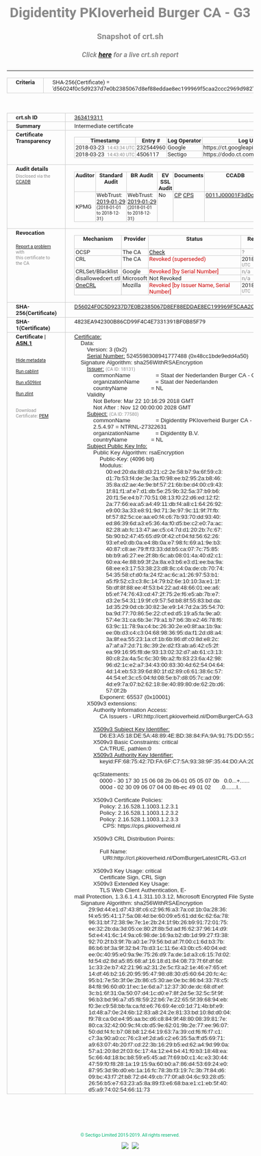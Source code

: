 # Digidentity PKIoverheid Burger CA - G3
### Snapshot of crt.sh
##### Click [here](https://crt.sh/?q=D56024F0C5D9237D7E0B2385067D8EF88EDDAE8EC199969F5CAA2CCC2969D982) for a live crt.sh report

---
<!DOCTYPE HTML PUBLIC "-//W3C//DTD HTML 4.0 Transitional//EN">
<HTML>
<HEAD>
  <META http-equiv="Content-Type" content="text/html; charset=UTF-8">
  <TITLE>crt.sh | d56024f0c5d9237d7e0b2385067d8ef88eddae8ec199969f5caa2ccc2969d982</TITLE>
  <META name="description" content="Free CT Log Certificate Search Tool from Sectigo (formerly Comodo CA)">
  <META name="keywords" content="crt.sh, CT, Certificate Transparency, Certificate Search, SSL Certificate, Sectigo, Comodo CA">
  <LINK href="//fonts.googleapis.com/css?family=Roboto+Mono|Roboto:400,400i,700,700i" rel="stylesheet">
  <STYLE type="text/css">
    a {
      white-space: nowrap;
    }
    body {
      color: #888888;
      font: 12pt Roboto, sans-serif;
      padding-top: 10px;
      text-align: center
    }
    form {
      margin: 0px
    }
    span {
      border-radius: 10px
    }
    span.heading {
      color: #888888;
      font: 12pt Roboto, sans-serif
    }
    span.title {
      background-color: #00B373;
      color: #FFFFFF;
      font: bold 18pt Roboto, sans-serif;
      padding: 0px 5px
    }
    span.text {
      color: #888888;
      font: 10pt Roboto, sans-serif
    }
    span.whiteongrey {
      background-color: #D9D9D6;
      color: #FFFFFF;
      font: bold 18pt Roboto, sans-serif;
      padding: 0px 5px
    }
    table {
      border-collapse: collapse;
      color: #222222;
      font: 10pt Roboto, sans-serif;
      margin-left: auto;
      margin-right: auto
    }
    table.options {
      border: none;
      margin-left: 10px
    }
    td, th {
      border: 1px solid #CCCCCC;
      padding: 0px 2px;
      text-align: left;
      vertical-align: top
    }
    td.outer, th.outer {
      border: 1px solid #CCCCCC;
      padding: 2px 20px;
      text-align: left
    }
    th.heading {
      color: #888888;
      font: bold italic 12pt Roboto, sans-serif;
      padding: 20px 0px 0px;
      text-align: center
    }
    th.options, td.options {
      border: none;
      vertical-align: middle
    }
    td.text {
      font: 10pt "Roboto Mono", sans-serif;
      padding: 2px 20px
    }
    td.heading {
      border: none;
      color: #888888;
      font: 12pt Roboto, sans-serif;
      padding-top: 20px;
      text-align: center
    }
    table.lint td, th {
      text-align: center
    }
    .button {
      background-color: #00B373;
      border-radius: 10px;
      color: #FFFFFF;
      font: bold 13pt Roboto, sans-serif
    }
    .copyright {
      font: 8pt Roboto, sans-serif;
      color: #00B373
    }
    .input {
      border: 1px solid #888888;
      font-weight: bold;
      text-align: center
    }
    .small {
      font: 8pt Roboto, sans-serif;
      color: #888888
    }
    .error {
      background-color: #FFDFDF;
      color: #CC0000;
      font-weight: bold
    }
    .fatal {
      background-color: #0000AA;
      color: #FFFFFF;
      font-weight: bold
    }
    .notice {
      background-color: #FFFFDF;
      color: #606000
    }
    .warning {
      background-color: #FFEFDF;
      color: #DF6000
    }
  </STYLE>
</HEAD>
<BODY>

<TABLE>
  <TR>
    <TH class="outer">Criteria</TH>
    <TD class="outer">SHA-256(Certificate) = 'd56024f0c5d9237d7e0b2385067d8ef88eddae8ec199969f5caa2ccc2969d982'</TD>
  </TR>
</TABLE>
<BR>
<TABLE>
  <TR>
    <TH class="outer">crt.sh ID</TH>
    <TD class="outer"><A href="?id=363419311">363419311</A></TD>
  </TR>
  <TR>
    <TH class="outer">Summary</TH>
    <TD class="outer">Intermediate certificate</TD>
  </TR>
  <TR>
    <TH class="outer">Certificate<BR>Transparency</TH>
    <TD class="outer">
<TABLE class="options" style="margin-left:0px">
  <TR>
    <TH>Timestamp</TH>
    <TH>Entry #</TH>
    <TH>Log Operator</TH>
    <TH>Log URL</TH>
  </TR>
  <TR>
    <TD>2018-03-23&nbsp; <FONT class="small">14:43:34 UTC</FONT></TD>
    <TD>232544960</TD>
    <TD>Google</TD>
    <TD>https://ct.googleapis.com/rocketeer</TD>
  </TR>
  <TR>
    <TD>2018-03-23&nbsp; <FONT class="small">14:43:40 UTC</FONT></TD>
    <TD>4506117</TD>
    <TD>Sectigo</TD>
    <TD>https://dodo.ct.comodo.com</TD>
  </TR>
</TABLE>
    </TD>
  </TR>
  <TR>
    <TH class="outer">Audit details<BR>
      <DIV class="small" style="padding-top:3px">Disclosed via the
        <A href="//ccadb-public.secure.force.com/mozilla/PublicAllIntermediateCerts" target="_blank">CCADB</A></DIV>
    </TH>
    <TD class="outer">
<TABLE class="options" style="margin-left:0px">
  <TR>
    <TH>Auditor</TH>
    <TH>Standard Audit</TH>
    <TH>BR Audit</TH>
    <TH>EV SSL Audit</TH>
    <TH>Documents</TH>
    <TH>CCADB</TH>
    <TH>Root Owner / Certificate</TH>
  </TR>
  <TR>
    <TD style="vertical-align:middle">KPMG</TD>
    <TD>WebTrust:
      <A href="https://www.cpacanada.ca/generichandlers/CPACHandler.ashx?attachmentid=224596" target="_blank">2019-01-29</A>
      <BR><FONT style="font-size:8pt">(2018-01-01 to 2018-12-31)</FONT></TD>
    <TD>WebTrust:
      <A href="https://www.cpacanada.ca/generichandlers/CPACHandler.ashx?attachmentid=224597" target="_blank">2019-01-29</A>
      <BR><FONT style="font-size:8pt">(2018-01-01 to 2018-12-31)</FONT></TD>
    <TD>No    <TD>
      <A href="https://logius.nl/english/pkioverheid" target="blank">CP</A>
      <A href="https://cps.pkioverheid.nl" target="blank">CPS</A>
    </TD>
    <TD><A href="//ccadb.force.com/0011J00001F3dDoQAJ" target="_blank">0011J00001F3dDoQAJ</A></TD>
    <TD><A href="/?id=8693290">Government of The Netherlands, PKIoverheid (Logius)</A></TD>
  </TR>
</TABLE>
    </TD>
  </TR>
  <TR>
    <TH class="outer">Revocation<BR><BR>
      <DIV class="small" style="padding-top:3px"><A href="?id=363419311&opt=problemreporting">Report a problem</A> with<BR>this certificate to the CA</DIV></TH>
    <TD class="outer">
      <TABLE class="options" style="margin-left:0px">
        <TR>
          <TH>Mechanism</TH>
          <TH>Provider</TH>
          <TH>Status</TH>
          <TH>Revocation Date</TH>
          <TH>Last Observed in CRL</TH>
          <TH>Last Checked <SPAN style="color:#CC0000;vertical-align:middle;font-size:70%;font-weight:normal">(Error)</SPAN></TH>
        </TR>
        <TR>
          <TD>OCSP</TD>
          <TD>The CA</TD>
          <TD><A href="?id=363419311&opt=ocsp">Check</A></TD>
          <TD><SPAN style="color:#888888">?</SPAN></TD>
          <TD><SPAN style="color:#888888">n/a</SPAN></TD>
          <TD><SPAN style="color:#888888">?</SPAN></TD>
        </TR>
        <TR>
          <TD>CRL</TD>
          <TD>The CA</TD>
          <TD><SPAN style="color:#CC0000">Revoked (superseded)</SPAN></TD><TD>2018-05-17&nbsp; <FONT class="small">08:48:42 UTC</FONT></TD><TD>2019-07-05&nbsp; <FONT class="small">14:19:02 UTC</FONT></TD><TD>2019-12-04&nbsp; <FONT class="small">16:44:53 UTC</FONT></TD>
        </TR>
        <TR>
          <TD>CRLSet/Blacklist</TD>
          <TD>Google</TD>
          <TD><SPAN style="color:#CC0000">Revoked [by Serial Number]</SPAN></TD>
          <TD><SPAN style="color:#888888">n/a</SPAN></TD>
          <TD><SPAN style="color:#888888">n/a</SPAN></TD>
          <TD><SPAN style="color:#888888">n/a</SPAN></TD>
        </TR>
        <TR>
          <TD>disallowedcert.stl</TD>
          <TD>Microsoft</TD>
          <TD>Not Revoked</TD>
          <TD><SPAN style="color:#888888">n/a</SPAN></TD>
          <TD><SPAN style="color:#888888">n/a</SPAN></TD>
          <TD><SPAN style="color:#888888">n/a</SPAN></TD>
        </TR>
        <TR>
          <TD><A href="/mozilla-onecrl" target="_blank">OneCRL</A></TD>
          <TD>Mozilla</TD>
          <TD><SPAN style="color:#CC0000">Revoked [by Issuer Name, Serial Number]</SPAN></TD><TD>2018-05-30&nbsp; <FONT class="small">12:35:03 UTC</FONT></TD>
          <TD><SPAN style="color:#888888">n/a</SPAN></TD>
          <TD><SPAN style="color:#888888">n/a</SPAN></TD>
        </TR>
      </TABLE>
    </TD>
  </TR>
  <TR>
    <TH class="outer">SHA-256(Certificate)</TH>
    <TD class="outer"><A href="//censys.io/certificates/d56024f0c5d9237d7e0b2385067d8ef88eddae8ec199969f5caa2ccc2969d982">D56024F0C5D9237D7E0B2385067D8EF88EDDAE8EC199969F5CAA2CCC2969D982</A></TD>
  </TR>
  <TR>
    <TH class="outer">SHA-1(Certificate)</TH>
    <TD class="outer">4823EA942300B86CD99F4C4E7331391BF0B85F79</TD>
  </TR>
  <TR>
    <TH class="outer">Certificate | <A href="?asn1=363419311">ASN.1</A>
      <SPAN class="small"><BR>
      <BR><BR><A href="?id=363419311&opt=nometadata">Hide metadata</A>
      <BR><BR><A href="?id=363419311&opt=cablint">Run cablint</A>
      <BR><BR><A href="?id=363419311&opt=x509lint">Run x509lint</A>
      <BR><BR><A href="?id=363419311&opt=zlint">Run zlint</A>
      <BR><BR><BR>Download Certificate: <A href="?d=363419311">PEM</A>
      </SPAN>
    </TH>
    <TD class="text"><A href="?d=363419311">Certificate:</A><BR>&nbsp;&nbsp;&nbsp;&nbsp;Data:<BR>&nbsp;&nbsp;&nbsp;&nbsp;&nbsp;&nbsp;&nbsp;&nbsp;Version:&nbsp;3&nbsp;(0x2)<BR>&nbsp;&nbsp;&nbsp;&nbsp;&nbsp;&nbsp;&nbsp;&nbsp;<A href="?serial=48cc1bde9edd4a50">Serial&nbsp;Number:</A>&nbsp;5245598308941777488&nbsp;(0x48cc1bde9edd4a50)<BR>&nbsp;&nbsp;&nbsp;&nbsp;Signature&nbsp;Algorithm:&nbsp;sha256WithRSAEncryption<BR>&nbsp;&nbsp;&nbsp;&nbsp;&nbsp;&nbsp;&nbsp;&nbsp;<A href="?caid=18131">Issuer:</A> <SPAN class="small">(CA ID: 18131)</SPAN><BR>&nbsp;&nbsp;&nbsp;&nbsp;&nbsp;&nbsp;&nbsp;&nbsp;&nbsp;&nbsp;&nbsp;&nbsp;commonName&nbsp;&nbsp;&nbsp;&nbsp;&nbsp;&nbsp;&nbsp;&nbsp;&nbsp;&nbsp;&nbsp;&nbsp;&nbsp;&nbsp;&nbsp;&nbsp;=&nbsp;Staat&nbsp;der&nbsp;Nederlanden&nbsp;Burger&nbsp;CA&nbsp;-&nbsp;G3<BR>&nbsp;&nbsp;&nbsp;&nbsp;&nbsp;&nbsp;&nbsp;&nbsp;&nbsp;&nbsp;&nbsp;&nbsp;organizationName&nbsp;&nbsp;&nbsp;&nbsp;&nbsp;&nbsp;&nbsp;&nbsp;&nbsp;&nbsp;=&nbsp;Staat&nbsp;der&nbsp;Nederlanden<BR>&nbsp;&nbsp;&nbsp;&nbsp;&nbsp;&nbsp;&nbsp;&nbsp;&nbsp;&nbsp;&nbsp;&nbsp;countryName&nbsp;&nbsp;&nbsp;&nbsp;&nbsp;&nbsp;&nbsp;&nbsp;&nbsp;&nbsp;&nbsp;&nbsp;&nbsp;&nbsp;&nbsp;=&nbsp;NL<BR>&nbsp;&nbsp;&nbsp;&nbsp;&nbsp;&nbsp;&nbsp;&nbsp;Validity<BR>&nbsp;&nbsp;&nbsp;&nbsp;&nbsp;&nbsp;&nbsp;&nbsp;&nbsp;&nbsp;&nbsp;&nbsp;Not&nbsp;Before:&nbsp;Mar&nbsp;22&nbsp;10:16:29&nbsp;2018&nbsp;GMT<BR>&nbsp;&nbsp;&nbsp;&nbsp;&nbsp;&nbsp;&nbsp;&nbsp;&nbsp;&nbsp;&nbsp;&nbsp;Not&nbsp;After&nbsp;:&nbsp;Nov&nbsp;12&nbsp;00:00:00&nbsp;2028&nbsp;GMT<BR>&nbsp;&nbsp;&nbsp;&nbsp;&nbsp;&nbsp;&nbsp;&nbsp;<A href="?caid=77580">Subject:</A> <SPAN class="small">(CA ID: 77580)</SPAN><BR>&nbsp;&nbsp;&nbsp;&nbsp;&nbsp;&nbsp;&nbsp;&nbsp;&nbsp;&nbsp;&nbsp;&nbsp;commonName&nbsp;&nbsp;&nbsp;&nbsp;&nbsp;&nbsp;&nbsp;&nbsp;&nbsp;&nbsp;&nbsp;&nbsp;&nbsp;&nbsp;&nbsp;&nbsp;=&nbsp;Digidentity&nbsp;PKIoverheid&nbsp;Burger&nbsp;CA&nbsp;-&nbsp;G3<BR>&nbsp;&nbsp;&nbsp;&nbsp;&nbsp;&nbsp;&nbsp;&nbsp;&nbsp;&nbsp;&nbsp;&nbsp;2.5.4.97&nbsp;=&nbsp;NTRNL-27322631<BR>&nbsp;&nbsp;&nbsp;&nbsp;&nbsp;&nbsp;&nbsp;&nbsp;&nbsp;&nbsp;&nbsp;&nbsp;organizationName&nbsp;&nbsp;&nbsp;&nbsp;&nbsp;&nbsp;&nbsp;&nbsp;&nbsp;&nbsp;=&nbsp;Digidentity&nbsp;B.V.<BR>&nbsp;&nbsp;&nbsp;&nbsp;&nbsp;&nbsp;&nbsp;&nbsp;&nbsp;&nbsp;&nbsp;&nbsp;countryName&nbsp;&nbsp;&nbsp;&nbsp;&nbsp;&nbsp;&nbsp;&nbsp;&nbsp;&nbsp;&nbsp;&nbsp;&nbsp;&nbsp;&nbsp;=&nbsp;NL<BR>&nbsp;&nbsp;&nbsp;&nbsp;&nbsp;&nbsp;&nbsp;&nbsp;<A href="?spkisha256=05a1bc47adefd00062056ff6df2c0d20d05752426582064deeaef75596fa7f2e">Subject&nbsp;Public&nbsp;Key&nbsp;Info:</A><BR>&nbsp;&nbsp;&nbsp;&nbsp;&nbsp;&nbsp;&nbsp;&nbsp;&nbsp;&nbsp;&nbsp;&nbsp;Public&nbsp;Key&nbsp;Algorithm:&nbsp;rsaEncryption<BR>&nbsp;&nbsp;&nbsp;&nbsp;&nbsp;&nbsp;&nbsp;&nbsp;&nbsp;&nbsp;&nbsp;&nbsp;&nbsp;&nbsp;&nbsp;&nbsp;Public-Key:&nbsp;(4096&nbsp;bit)<BR>&nbsp;&nbsp;&nbsp;&nbsp;&nbsp;&nbsp;&nbsp;&nbsp;&nbsp;&nbsp;&nbsp;&nbsp;&nbsp;&nbsp;&nbsp;&nbsp;Modulus:<BR>&nbsp;&nbsp;&nbsp;&nbsp;&nbsp;&nbsp;&nbsp;&nbsp;&nbsp;&nbsp;&nbsp;&nbsp;&nbsp;&nbsp;&nbsp;&nbsp;&nbsp;&nbsp;&nbsp;&nbsp;00:ed:20:da:88:d3:21:c2:2e:58:b7:9a:6f:59:c3:<BR>&nbsp;&nbsp;&nbsp;&nbsp;&nbsp;&nbsp;&nbsp;&nbsp;&nbsp;&nbsp;&nbsp;&nbsp;&nbsp;&nbsp;&nbsp;&nbsp;&nbsp;&nbsp;&nbsp;&nbsp;d1:7b:53:f4:de:3e:3a:f0:98:ee:b2:95:2a:b8:46:<BR>&nbsp;&nbsp;&nbsp;&nbsp;&nbsp;&nbsp;&nbsp;&nbsp;&nbsp;&nbsp;&nbsp;&nbsp;&nbsp;&nbsp;&nbsp;&nbsp;&nbsp;&nbsp;&nbsp;&nbsp;35:8a:d2:ae:4e:9e:bf:57:21:6b:be:d4:00:c9:43:<BR>&nbsp;&nbsp;&nbsp;&nbsp;&nbsp;&nbsp;&nbsp;&nbsp;&nbsp;&nbsp;&nbsp;&nbsp;&nbsp;&nbsp;&nbsp;&nbsp;&nbsp;&nbsp;&nbsp;&nbsp;1f:81:f1:af:e7:d1:db:5e:25:9b:32:5a:37:b9:b6:<BR>&nbsp;&nbsp;&nbsp;&nbsp;&nbsp;&nbsp;&nbsp;&nbsp;&nbsp;&nbsp;&nbsp;&nbsp;&nbsp;&nbsp;&nbsp;&nbsp;&nbsp;&nbsp;&nbsp;&nbsp;20:f1:5e:e4:b7:70:51:08:13:f0:22:d6:ed:12:f2:<BR>&nbsp;&nbsp;&nbsp;&nbsp;&nbsp;&nbsp;&nbsp;&nbsp;&nbsp;&nbsp;&nbsp;&nbsp;&nbsp;&nbsp;&nbsp;&nbsp;&nbsp;&nbsp;&nbsp;&nbsp;2a:77:66:ea:a5:a4:49:11:db:f4:a8:c1:64:26:92:<BR>&nbsp;&nbsp;&nbsp;&nbsp;&nbsp;&nbsp;&nbsp;&nbsp;&nbsp;&nbsp;&nbsp;&nbsp;&nbsp;&nbsp;&nbsp;&nbsp;&nbsp;&nbsp;&nbsp;&nbsp;e9:00:3a:33:e8:91:9d:71:3e:97:9c:11:9f:7f:fb:<BR>&nbsp;&nbsp;&nbsp;&nbsp;&nbsp;&nbsp;&nbsp;&nbsp;&nbsp;&nbsp;&nbsp;&nbsp;&nbsp;&nbsp;&nbsp;&nbsp;&nbsp;&nbsp;&nbsp;&nbsp;bf:57:82:5c:ce:aa:e0:f4:c6:7b:93:70:dd:93:40:<BR>&nbsp;&nbsp;&nbsp;&nbsp;&nbsp;&nbsp;&nbsp;&nbsp;&nbsp;&nbsp;&nbsp;&nbsp;&nbsp;&nbsp;&nbsp;&nbsp;&nbsp;&nbsp;&nbsp;&nbsp;ed:86:39:6d:a3:e5:36:4a:f0:d5:be:c2:e0:7a:ac:<BR>&nbsp;&nbsp;&nbsp;&nbsp;&nbsp;&nbsp;&nbsp;&nbsp;&nbsp;&nbsp;&nbsp;&nbsp;&nbsp;&nbsp;&nbsp;&nbsp;&nbsp;&nbsp;&nbsp;&nbsp;82:28:ab:fc:13:47:ae:c5:c4:7d:d1:20:2b:7c:67:<BR>&nbsp;&nbsp;&nbsp;&nbsp;&nbsp;&nbsp;&nbsp;&nbsp;&nbsp;&nbsp;&nbsp;&nbsp;&nbsp;&nbsp;&nbsp;&nbsp;&nbsp;&nbsp;&nbsp;&nbsp;5b:90:b2:47:45:65:d9:0f:42:cf:04:fd:56:62:26:<BR>&nbsp;&nbsp;&nbsp;&nbsp;&nbsp;&nbsp;&nbsp;&nbsp;&nbsp;&nbsp;&nbsp;&nbsp;&nbsp;&nbsp;&nbsp;&nbsp;&nbsp;&nbsp;&nbsp;&nbsp;93:ef:e0:db:0a:e4:8b:0a:e7:98:fc:69:a1:9e:b3:<BR>&nbsp;&nbsp;&nbsp;&nbsp;&nbsp;&nbsp;&nbsp;&nbsp;&nbsp;&nbsp;&nbsp;&nbsp;&nbsp;&nbsp;&nbsp;&nbsp;&nbsp;&nbsp;&nbsp;&nbsp;40:87:c8:ae:79:ff:f3:33:dd:b5:ca:07:7c:75:85:<BR>&nbsp;&nbsp;&nbsp;&nbsp;&nbsp;&nbsp;&nbsp;&nbsp;&nbsp;&nbsp;&nbsp;&nbsp;&nbsp;&nbsp;&nbsp;&nbsp;&nbsp;&nbsp;&nbsp;&nbsp;bb:b9:a6:27:ee:2f:8b:6c:ab:08:01:4a:40:d2:c1:<BR>&nbsp;&nbsp;&nbsp;&nbsp;&nbsp;&nbsp;&nbsp;&nbsp;&nbsp;&nbsp;&nbsp;&nbsp;&nbsp;&nbsp;&nbsp;&nbsp;&nbsp;&nbsp;&nbsp;&nbsp;60:ea:4e:88:b9:3f:2a:8a:e3:b6:e3:d1:ee:ba:9a:<BR>&nbsp;&nbsp;&nbsp;&nbsp;&nbsp;&nbsp;&nbsp;&nbsp;&nbsp;&nbsp;&nbsp;&nbsp;&nbsp;&nbsp;&nbsp;&nbsp;&nbsp;&nbsp;&nbsp;&nbsp;68:ee:e3:17:53:38:23:d8:8c:c4:0a:de:cb:70:74:<BR>&nbsp;&nbsp;&nbsp;&nbsp;&nbsp;&nbsp;&nbsp;&nbsp;&nbsp;&nbsp;&nbsp;&nbsp;&nbsp;&nbsp;&nbsp;&nbsp;&nbsp;&nbsp;&nbsp;&nbsp;54:35:58:cf:d0:fa:24:f2:ac:6c:a1:26:97:53:b1:<BR>&nbsp;&nbsp;&nbsp;&nbsp;&nbsp;&nbsp;&nbsp;&nbsp;&nbsp;&nbsp;&nbsp;&nbsp;&nbsp;&nbsp;&nbsp;&nbsp;&nbsp;&nbsp;&nbsp;&nbsp;a5:f9:52:c3:c3:8c:14:79:b2:6e:10:10:3a:e1:1f:<BR>&nbsp;&nbsp;&nbsp;&nbsp;&nbsp;&nbsp;&nbsp;&nbsp;&nbsp;&nbsp;&nbsp;&nbsp;&nbsp;&nbsp;&nbsp;&nbsp;&nbsp;&nbsp;&nbsp;&nbsp;5b:df:8f:88:ee:4f:53:b4:22:ad:48:66:01:ee:a6:<BR>&nbsp;&nbsp;&nbsp;&nbsp;&nbsp;&nbsp;&nbsp;&nbsp;&nbsp;&nbsp;&nbsp;&nbsp;&nbsp;&nbsp;&nbsp;&nbsp;&nbsp;&nbsp;&nbsp;&nbsp;b5:ef:74:76:43:cd:47:2f:75:2e:f6:e5:ab:7b:e7:<BR>&nbsp;&nbsp;&nbsp;&nbsp;&nbsp;&nbsp;&nbsp;&nbsp;&nbsp;&nbsp;&nbsp;&nbsp;&nbsp;&nbsp;&nbsp;&nbsp;&nbsp;&nbsp;&nbsp;&nbsp;d3:2e:54:31:19:9f:c9:57:5d:b8:8f:55:83:bd:da:<BR>&nbsp;&nbsp;&nbsp;&nbsp;&nbsp;&nbsp;&nbsp;&nbsp;&nbsp;&nbsp;&nbsp;&nbsp;&nbsp;&nbsp;&nbsp;&nbsp;&nbsp;&nbsp;&nbsp;&nbsp;1d:35:29:0d:cb:30:82:3e:e9:14:7d:2a:35:54:70:<BR>&nbsp;&nbsp;&nbsp;&nbsp;&nbsp;&nbsp;&nbsp;&nbsp;&nbsp;&nbsp;&nbsp;&nbsp;&nbsp;&nbsp;&nbsp;&nbsp;&nbsp;&nbsp;&nbsp;&nbsp;ba:9d:77:70:86:5e:22:cf:ed:d5:19:a5:fa:9e:a0:<BR>&nbsp;&nbsp;&nbsp;&nbsp;&nbsp;&nbsp;&nbsp;&nbsp;&nbsp;&nbsp;&nbsp;&nbsp;&nbsp;&nbsp;&nbsp;&nbsp;&nbsp;&nbsp;&nbsp;&nbsp;57:4e:31:ca:6b:3e:79:a1:b7:b6:3b:e2:46:78:f6:<BR>&nbsp;&nbsp;&nbsp;&nbsp;&nbsp;&nbsp;&nbsp;&nbsp;&nbsp;&nbsp;&nbsp;&nbsp;&nbsp;&nbsp;&nbsp;&nbsp;&nbsp;&nbsp;&nbsp;&nbsp;63:9c:11:78:9a:c4:bc:26:30:2e:e0:8f:aa:1b:9a:<BR>&nbsp;&nbsp;&nbsp;&nbsp;&nbsp;&nbsp;&nbsp;&nbsp;&nbsp;&nbsp;&nbsp;&nbsp;&nbsp;&nbsp;&nbsp;&nbsp;&nbsp;&nbsp;&nbsp;&nbsp;ee:0b:d3:c4:c3:04:68:98:36:95:da:f1:2d:d8:a4:<BR>&nbsp;&nbsp;&nbsp;&nbsp;&nbsp;&nbsp;&nbsp;&nbsp;&nbsp;&nbsp;&nbsp;&nbsp;&nbsp;&nbsp;&nbsp;&nbsp;&nbsp;&nbsp;&nbsp;&nbsp;3a:8f:ea:55:23:1a:cf:1b:6b:86:df:c0:8d:e8:2c:<BR>&nbsp;&nbsp;&nbsp;&nbsp;&nbsp;&nbsp;&nbsp;&nbsp;&nbsp;&nbsp;&nbsp;&nbsp;&nbsp;&nbsp;&nbsp;&nbsp;&nbsp;&nbsp;&nbsp;&nbsp;a7:af:a7:2d:71:8c:39:2e:d2:f3:ab:a6:42:c5:2f:<BR>&nbsp;&nbsp;&nbsp;&nbsp;&nbsp;&nbsp;&nbsp;&nbsp;&nbsp;&nbsp;&nbsp;&nbsp;&nbsp;&nbsp;&nbsp;&nbsp;&nbsp;&nbsp;&nbsp;&nbsp;ea:99:16:95:f8:de:93:13:02:32:d7:ab:61:c3:13:<BR>&nbsp;&nbsp;&nbsp;&nbsp;&nbsp;&nbsp;&nbsp;&nbsp;&nbsp;&nbsp;&nbsp;&nbsp;&nbsp;&nbsp;&nbsp;&nbsp;&nbsp;&nbsp;&nbsp;&nbsp;80:c8:2a:4a:5c:6c:30:9b:a2:fb:83:23:6a:42:98:<BR>&nbsp;&nbsp;&nbsp;&nbsp;&nbsp;&nbsp;&nbsp;&nbsp;&nbsp;&nbsp;&nbsp;&nbsp;&nbsp;&nbsp;&nbsp;&nbsp;&nbsp;&nbsp;&nbsp;&nbsp;96:d2:1c:e2:a7:34:43:00:83:30:4d:62:54:04:64:<BR>&nbsp;&nbsp;&nbsp;&nbsp;&nbsp;&nbsp;&nbsp;&nbsp;&nbsp;&nbsp;&nbsp;&nbsp;&nbsp;&nbsp;&nbsp;&nbsp;&nbsp;&nbsp;&nbsp;&nbsp;4d:14:eb:53:39:6d:80:1f:d2:89:c6:61:38:6c:57:<BR>&nbsp;&nbsp;&nbsp;&nbsp;&nbsp;&nbsp;&nbsp;&nbsp;&nbsp;&nbsp;&nbsp;&nbsp;&nbsp;&nbsp;&nbsp;&nbsp;&nbsp;&nbsp;&nbsp;&nbsp;44:54:ef:3c:c5:04:fd:08:5e:b7:d8:05:7c:ad:09:<BR>&nbsp;&nbsp;&nbsp;&nbsp;&nbsp;&nbsp;&nbsp;&nbsp;&nbsp;&nbsp;&nbsp;&nbsp;&nbsp;&nbsp;&nbsp;&nbsp;&nbsp;&nbsp;&nbsp;&nbsp;4d:e9:7a:07:b2:62:18:8e:40:89:80:de:62:2b:d6:<BR>&nbsp;&nbsp;&nbsp;&nbsp;&nbsp;&nbsp;&nbsp;&nbsp;&nbsp;&nbsp;&nbsp;&nbsp;&nbsp;&nbsp;&nbsp;&nbsp;&nbsp;&nbsp;&nbsp;&nbsp;57:0f:2b<BR>&nbsp;&nbsp;&nbsp;&nbsp;&nbsp;&nbsp;&nbsp;&nbsp;&nbsp;&nbsp;&nbsp;&nbsp;&nbsp;&nbsp;&nbsp;&nbsp;Exponent:&nbsp;65537&nbsp;(0x10001)<BR>&nbsp;&nbsp;&nbsp;&nbsp;&nbsp;&nbsp;&nbsp;&nbsp;X509v3&nbsp;extensions:<BR>&nbsp;&nbsp;&nbsp;&nbsp;&nbsp;&nbsp;&nbsp;&nbsp;&nbsp;&nbsp;&nbsp;&nbsp;Authority&nbsp;Information&nbsp;Access:&nbsp;<BR>&nbsp;&nbsp;&nbsp;&nbsp;&nbsp;&nbsp;&nbsp;&nbsp;&nbsp;&nbsp;&nbsp;&nbsp;&nbsp;&nbsp;&nbsp;&nbsp;CA&nbsp;Issuers&nbsp;-&nbsp;URI:http://cert.pkioverheid.nl/DomBurgerCA-G3.cer<BR><BR>&nbsp;&nbsp;&nbsp;&nbsp;&nbsp;&nbsp;&nbsp;&nbsp;&nbsp;&nbsp;&nbsp;&nbsp;<A href="?ski=d6e3a518de5a48894ebd3884fa9a9175dd552421">X509v3&nbsp;Subject&nbsp;Key&nbsp;Identifier:</A><BR>&nbsp;&nbsp;&nbsp;&nbsp;&nbsp;&nbsp;&nbsp;&nbsp;&nbsp;&nbsp;&nbsp;&nbsp;&nbsp;&nbsp;&nbsp;&nbsp;D6:E3:A5:18:DE:5A:48:89:4E:BD:38:84:FA:9A:91:75:DD:55:24:21<BR>&nbsp;&nbsp;&nbsp;&nbsp;&nbsp;&nbsp;&nbsp;&nbsp;&nbsp;&nbsp;&nbsp;&nbsp;X509v3&nbsp;Basic&nbsp;Constraints:&nbsp;critical<BR>&nbsp;&nbsp;&nbsp;&nbsp;&nbsp;&nbsp;&nbsp;&nbsp;&nbsp;&nbsp;&nbsp;&nbsp;&nbsp;&nbsp;&nbsp;&nbsp;CA:TRUE,&nbsp;pathlen:0<BR>&nbsp;&nbsp;&nbsp;&nbsp;&nbsp;&nbsp;&nbsp;&nbsp;&nbsp;&nbsp;&nbsp;&nbsp;<A href="?ski=ff6875427dfa6fc75a93389f3544d0aa2d00b289">X509v3&nbsp;Authority&nbsp;Key&nbsp;Identifier:</A><BR>&nbsp;&nbsp;&nbsp;&nbsp;&nbsp;&nbsp;&nbsp;&nbsp;&nbsp;&nbsp;&nbsp;&nbsp;&nbsp;&nbsp;&nbsp;&nbsp;keyid:FF:68:75:42:7D:FA:6F:C7:5A:93:38:9F:35:44:D0:AA:2D:00:B2:89<BR><BR>&nbsp;&nbsp;&nbsp;&nbsp;&nbsp;&nbsp;&nbsp;&nbsp;&nbsp;&nbsp;&nbsp;&nbsp;qcStatements:&nbsp;<BR>&nbsp;&nbsp;&nbsp;&nbsp;&nbsp;&nbsp;&nbsp;&nbsp;&nbsp;&nbsp;&nbsp;&nbsp;&nbsp;&nbsp;&nbsp;&nbsp;0000&nbsp;-&nbsp;30&nbsp;17&nbsp;30&nbsp;15&nbsp;06&nbsp;08&nbsp;2b&nbsp;06-01&nbsp;05&nbsp;05&nbsp;07&nbsp;0b&nbsp;&nbsp;&nbsp;0.0...+......<BR>&nbsp;&nbsp;&nbsp;&nbsp;&nbsp;&nbsp;&nbsp;&nbsp;&nbsp;&nbsp;&nbsp;&nbsp;&nbsp;&nbsp;&nbsp;&nbsp;000d&nbsp;-&nbsp;02&nbsp;30&nbsp;09&nbsp;06&nbsp;07&nbsp;04&nbsp;00&nbsp;8b-ec&nbsp;49&nbsp;01&nbsp;02&nbsp;&nbsp;&nbsp;&nbsp;&nbsp;&nbsp;.0.......I..<BR><BR>&nbsp;&nbsp;&nbsp;&nbsp;&nbsp;&nbsp;&nbsp;&nbsp;&nbsp;&nbsp;&nbsp;&nbsp;X509v3&nbsp;Certificate&nbsp;Policies:&nbsp;<BR>&nbsp;&nbsp;&nbsp;&nbsp;&nbsp;&nbsp;&nbsp;&nbsp;&nbsp;&nbsp;&nbsp;&nbsp;&nbsp;&nbsp;&nbsp;&nbsp;Policy:&nbsp;2.16.528.1.1003.1.2.3.1<BR>&nbsp;&nbsp;&nbsp;&nbsp;&nbsp;&nbsp;&nbsp;&nbsp;&nbsp;&nbsp;&nbsp;&nbsp;&nbsp;&nbsp;&nbsp;&nbsp;Policy:&nbsp;2.16.528.1.1003.1.2.3.2<BR>&nbsp;&nbsp;&nbsp;&nbsp;&nbsp;&nbsp;&nbsp;&nbsp;&nbsp;&nbsp;&nbsp;&nbsp;&nbsp;&nbsp;&nbsp;&nbsp;Policy:&nbsp;2.16.528.1.1003.1.2.3.3<BR>&nbsp;&nbsp;&nbsp;&nbsp;&nbsp;&nbsp;&nbsp;&nbsp;&nbsp;&nbsp;&nbsp;&nbsp;&nbsp;&nbsp;&nbsp;&nbsp;&nbsp;&nbsp;CPS:&nbsp;https://cps.pkioverheid.nl<BR><BR>&nbsp;&nbsp;&nbsp;&nbsp;&nbsp;&nbsp;&nbsp;&nbsp;&nbsp;&nbsp;&nbsp;&nbsp;X509v3&nbsp;CRL&nbsp;Distribution&nbsp;Points:&nbsp;<BR><BR>&nbsp;&nbsp;&nbsp;&nbsp;&nbsp;&nbsp;&nbsp;&nbsp;&nbsp;&nbsp;&nbsp;&nbsp;&nbsp;&nbsp;&nbsp;&nbsp;Full&nbsp;Name:<BR>&nbsp;&nbsp;&nbsp;&nbsp;&nbsp;&nbsp;&nbsp;&nbsp;&nbsp;&nbsp;&nbsp;&nbsp;&nbsp;&nbsp;&nbsp;&nbsp;&nbsp;&nbsp;URI:http://crl.pkioverheid.nl/DomBurgerLatestCRL-G3.crl<BR><BR>&nbsp;&nbsp;&nbsp;&nbsp;&nbsp;&nbsp;&nbsp;&nbsp;&nbsp;&nbsp;&nbsp;&nbsp;X509v3&nbsp;Key&nbsp;Usage:&nbsp;critical<BR>&nbsp;&nbsp;&nbsp;&nbsp;&nbsp;&nbsp;&nbsp;&nbsp;&nbsp;&nbsp;&nbsp;&nbsp;&nbsp;&nbsp;&nbsp;&nbsp;Certificate&nbsp;Sign,&nbsp;CRL&nbsp;Sign<BR>&nbsp;&nbsp;&nbsp;&nbsp;&nbsp;&nbsp;&nbsp;&nbsp;&nbsp;&nbsp;&nbsp;&nbsp;X509v3&nbsp;Extended&nbsp;Key&nbsp;Usage:&nbsp;<BR>&nbsp;&nbsp;&nbsp;&nbsp;&nbsp;&nbsp;&nbsp;&nbsp;&nbsp;&nbsp;&nbsp;&nbsp;&nbsp;&nbsp;&nbsp;&nbsp;TLS&nbsp;Web&nbsp;Client&nbsp;Authentication,&nbsp;E-mail&nbsp;Protection,&nbsp;1.3.6.1.4.1.311.10.3.12,&nbsp;Microsoft&nbsp;Encrypted&nbsp;File&nbsp;System,&nbsp;OCSP&nbsp;Signing<BR>&nbsp;&nbsp;&nbsp;&nbsp;Signature&nbsp;Algorithm:&nbsp;sha256WithRSAEncryption<BR>&nbsp;&nbsp;&nbsp;&nbsp;&nbsp;&nbsp;&nbsp;&nbsp;&nbsp;29:9d:44:e1:d7:43:8f:c6:c2:96:f6:a3:7a:cd:1b:0a:28:36:<BR>&nbsp;&nbsp;&nbsp;&nbsp;&nbsp;&nbsp;&nbsp;&nbsp;&nbsp;f4:e5:95:41:17:5a:08:4d:be:60:09:e5:61:dd:6c:62:6a:78:<BR>&nbsp;&nbsp;&nbsp;&nbsp;&nbsp;&nbsp;&nbsp;&nbsp;&nbsp;96:31:bf:72:38:9e:7e:1e:2b:24:1f:9b:26:b9:91:72:01:75:<BR>&nbsp;&nbsp;&nbsp;&nbsp;&nbsp;&nbsp;&nbsp;&nbsp;&nbsp;ee:32:2b:da:3d:05:ce:80:2f:8b:5d:ad:f6:62:37:96:14:d9:<BR>&nbsp;&nbsp;&nbsp;&nbsp;&nbsp;&nbsp;&nbsp;&nbsp;&nbsp;5d:e4:41:6c:14:9a:c6:98:de:16:9a:b2:db:1d:99:27:f3:38:<BR>&nbsp;&nbsp;&nbsp;&nbsp;&nbsp;&nbsp;&nbsp;&nbsp;&nbsp;92:70:2f:b3:9f:7b:a0:1e:79:56:bd:af:7f:00:c1:6d:b3:7b:<BR>&nbsp;&nbsp;&nbsp;&nbsp;&nbsp;&nbsp;&nbsp;&nbsp;&nbsp;86:b6:bf:3a:9f:32:b4:7b:d3:1c:11:6e:43:0b:c5:40:04:ed:<BR>&nbsp;&nbsp;&nbsp;&nbsp;&nbsp;&nbsp;&nbsp;&nbsp;&nbsp;ee:0c:40:95:e0:9a:9e:75:26:d9:7a:de:1d:a3:c6:15:7d:02:<BR>&nbsp;&nbsp;&nbsp;&nbsp;&nbsp;&nbsp;&nbsp;&nbsp;&nbsp;fd:54:d2:8d:a5:85:68:af:16:18:d1:84:08:73:7f:6f:df:6d:<BR>&nbsp;&nbsp;&nbsp;&nbsp;&nbsp;&nbsp;&nbsp;&nbsp;&nbsp;1c:33:2e:b7:42:21:96:a2:31:2e:5c:f3:a2:1e:46:e7:65:ef:<BR>&nbsp;&nbsp;&nbsp;&nbsp;&nbsp;&nbsp;&nbsp;&nbsp;&nbsp;14:df:46:b2:16:20:95:95:47:98:d8:30:d5:60:64:20:fc:4c:<BR>&nbsp;&nbsp;&nbsp;&nbsp;&nbsp;&nbsp;&nbsp;&nbsp;&nbsp;95:b1:7e:5b:3f:0e:2b:86:c5:30:ae:0e:bc:86:b4:33:78:c5:<BR>&nbsp;&nbsp;&nbsp;&nbsp;&nbsp;&nbsp;&nbsp;&nbsp;&nbsp;84:f8:96:60:d0:1f:ec:1e:6d:a7:12:37:30:de:dc:68:df:ef:<BR>&nbsp;&nbsp;&nbsp;&nbsp;&nbsp;&nbsp;&nbsp;&nbsp;&nbsp;3c:b1:6f:31:0a:50:07:d4:1c:d0:e7:8f:2d:5e:32:5c:5f:9f:<BR>&nbsp;&nbsp;&nbsp;&nbsp;&nbsp;&nbsp;&nbsp;&nbsp;&nbsp;96:b3:bd:96:a7:d5:f8:59:22:b6:7e:22:65:5f:39:68:94:eb:<BR>&nbsp;&nbsp;&nbsp;&nbsp;&nbsp;&nbsp;&nbsp;&nbsp;&nbsp;f0:3e:c9:58:bb:fa:ca:fd:e6:76:69:4e:c0:1d:71:4b:bf:e9:<BR>&nbsp;&nbsp;&nbsp;&nbsp;&nbsp;&nbsp;&nbsp;&nbsp;&nbsp;1d:48:a7:0e:24:6b:12:83:a8:24:2e:81:33:bd:10:8d:d0:04:<BR>&nbsp;&nbsp;&nbsp;&nbsp;&nbsp;&nbsp;&nbsp;&nbsp;&nbsp;f9:78:ca:0d:e4:95:aa:bc:d6:c8:84:9f:48:80:08:39:81:7e:<BR>&nbsp;&nbsp;&nbsp;&nbsp;&nbsp;&nbsp;&nbsp;&nbsp;&nbsp;80:ca:32:42:00:9c:f4:cb:d5:9e:62:01:9b:2e:77:ee:96:07:<BR>&nbsp;&nbsp;&nbsp;&nbsp;&nbsp;&nbsp;&nbsp;&nbsp;&nbsp;50:dd:f4:fc:b7:08:b8:12:64:19:63:7a:39:cd:f6:f6:f7:c1:<BR>&nbsp;&nbsp;&nbsp;&nbsp;&nbsp;&nbsp;&nbsp;&nbsp;&nbsp;c7:3a:90:a0:cc:76:c3:ef:2d:a6:c2:e6:35:5a:ff:d5:69:71:<BR>&nbsp;&nbsp;&nbsp;&nbsp;&nbsp;&nbsp;&nbsp;&nbsp;&nbsp;a9:63:07:4b:20:f7:cd:22:3b:16:29:b5:ed:62:a4:9d:99:0a:<BR>&nbsp;&nbsp;&nbsp;&nbsp;&nbsp;&nbsp;&nbsp;&nbsp;&nbsp;57:a1:20:8d:2f:03:6c:17:4a:12:e4:b4:41:f0:b3:18:48:ea:<BR>&nbsp;&nbsp;&nbsp;&nbsp;&nbsp;&nbsp;&nbsp;&nbsp;&nbsp;5c:66:4d:18:bc:b8:59:e5:45:ad:7f:69:b0:c1:4c:e3:30:44:<BR>&nbsp;&nbsp;&nbsp;&nbsp;&nbsp;&nbsp;&nbsp;&nbsp;&nbsp;47:59:f0:f8:28:1a:19:15:9a:60:b0:a7:86:d4:53:69:24:e0:<BR>&nbsp;&nbsp;&nbsp;&nbsp;&nbsp;&nbsp;&nbsp;&nbsp;&nbsp;87:95:3d:9b:d0:eb:1a:16:fc:78:3b:f3:19:7c:3b:7f:84:d6:<BR>&nbsp;&nbsp;&nbsp;&nbsp;&nbsp;&nbsp;&nbsp;&nbsp;&nbsp;09:bc:43:f7:2f:b8:72:d4:49:cb:77:0f:a8:04:6c:93:28:d5:<BR>&nbsp;&nbsp;&nbsp;&nbsp;&nbsp;&nbsp;&nbsp;&nbsp;&nbsp;26:56:b5:e7:63:23:a5:8a:89:f3:e6:68:ba:e1:c1:eb:5f:40:<BR>&nbsp;&nbsp;&nbsp;&nbsp;&nbsp;&nbsp;&nbsp;&nbsp;&nbsp;d5:a9:74:02:54:66:11:73<BR>    </TD>
  </TR>
</TABLE>

  <BR><BR><BR>

  <P class="copyright">&copy; Sectigo Limited 2015-2019. All rights reserved.</P>
  <DIV>
    <A href="https://sectigo.com/"><IMG src="/sectigo_s.png"></A>
    &nbsp;<A href="https://github.com/crtsh"><IMG src="/GitHub-Mark-32px.png"></A>
  </DIV>
</BODY>
</HTML>

